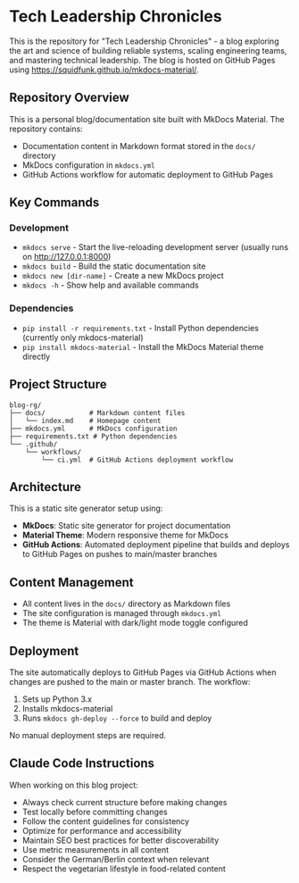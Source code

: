 # Tech Leadership Chronicles

This is the repository for "Tech Leadership Chronicles" - a blog exploring the art and science of building reliable systems, scaling engineering teams, and mastering technical leadership. The blog is hosted on GitHub Pages using https://squidfunk.github.io/mkdocs-material/.

## Repository Overview

This is a personal blog/documentation site built with MkDocs Material. The repository contains:

- Documentation content in Markdown format stored in the `docs/` directory
- MkDocs configuration in `mkdocs.yml`
- GitHub Actions workflow for automatic deployment to GitHub Pages

## Key Commands

### Development
- `mkdocs serve` - Start the live-reloading development server (usually runs on http://127.0.0.1:8000)
- `mkdocs build` - Build the static documentation site
- `mkdocs new [dir-name]` - Create a new MkDocs project
- `mkdocs -h` - Show help and available commands

### Dependencies
- `pip install -r requirements.txt` - Install Python dependencies (currently only mkdocs-material)
- `pip install mkdocs-material` - Install the MkDocs Material theme directly

## Project Structure

```
blog-rg/
├── docs/           # Markdown content files
│   └── index.md    # Homepage content
├── mkdocs.yml      # MkDocs configuration
├── requirements.txt # Python dependencies
└── .github/
    └── workflows/
        └── ci.yml  # GitHub Actions deployment workflow
```

## Architecture

This is a static site generator setup using:

- **MkDocs**: Static site generator for project documentation
- **Material Theme**: Modern responsive theme for MkDocs
- **GitHub Actions**: Automated deployment pipeline that builds and deploys to GitHub Pages on pushes to main/master branches

## Content Management

- All content lives in the `docs/` directory as Markdown files
- The site configuration is managed through `mkdocs.yml`
- The theme is Material with dark/light mode toggle configured

## Deployment

The site automatically deploys to GitHub Pages via GitHub Actions when changes are pushed to the main or master branch. The workflow:

1. Sets up Python 3.x
2. Installs mkdocs-material
3. Runs `mkdocs gh-deploy --force` to build and deploy

No manual deployment steps are required.

## Claude Code Instructions
When working on this blog project:

- Always check current structure before making changes
- Test locally before committing changes
- Follow the content guidelines for consistency
- Optimize for performance and accessibility
- Maintain SEO best practices for better discoverability
- Use metric measurements in all content
- Consider the German/Berlin context when relevant
- Respect the vegetarian lifestyle in food-related content

